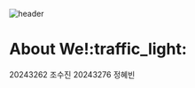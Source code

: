 ![header](https://capsule-render.vercel.app/api?type=transparent&color=black&height=100&section=header&text=AI:ON)

<h1>About We!:traffic_light:</h1>
20243262 조수진 20243276 정혜빈
